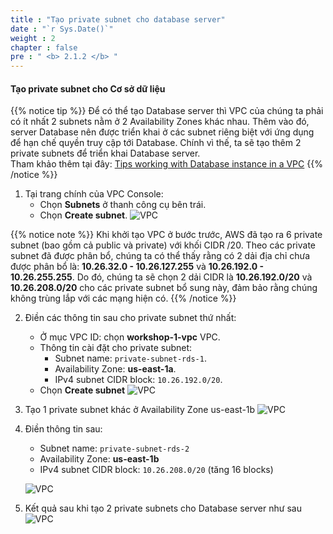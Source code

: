 ```yaml
---
title : "Tạo private subnet cho database server"
date : "`r Sys.Date()`"
weight : 2
chapter : false
pre : " <b> 2.1.2 </b> "
---
```


#### Tạo private subnet cho Cơ sở dữ liệu
{{% notice tip %}}
Để có thể tạo Database server thì VPC của chúng ta phải có ít nhất 2 subnets nằm ở 2 Availability Zones khác nhau. Thêm vào đó, server Database nên được triển khai ở các subnet riêng biệt với ứng dụng để hạn chế quyền truy cập tới Database. Chính vì thế, ta sẽ tạo thêm 2 private subnets để triển khai Database server.\
Tham khảo thêm tại đây: [Tips working with Database instance in a VPC](https://docs.aws.amazon.com/AmazonRDS/latest/UserGuide/USER_VPC.WorkingWithRDSInstanceinaVPC.html#Overview.RDSVPC.Create)
{{% /notice %}}

1. Tại trang chính của VPC Console:
    + Chọn **Subnets** ở thanh công cụ bên trái.
    + Chọn **Create subnet**.
    ![VPC](/images/2-preparation/2.1-networking/2.2-subnet/001-subnet.png?width=90pc)

{{% notice note %}}
Khi khởi tạo VPC ở bước trước, AWS đã tạo ra 6 private subnet (bao gồm cả public và private) với khối CIDR /20. Theo các private subnet đã được phân bổ, chúng ta có thể thấy rằng có 2 dải địa chỉ chưa được phân bổ là: **10.26.32.0 - 10.26.127.255** và **10.26.192.0 - 10.26.255.255**. Do đó, chúng ta sẽ chọn 2 dải CIDR là **10.26.192.0/20** và **10.26.208.0/20** cho các private subnet bổ sung này, đảm bảo rằng chúng không trùng lắp với các mạng hiện có.
{{% /notice %}}

2. Điền các thông tin sau cho private subnet thứ nhất:
    + Ở mục VPC ID: chọn **workshop-1-vpc** VPC.
    + Thông tin cài đặt cho private subnet:
        - Subnet name: ```private-subnet-rds-1```.
        - Availability Zone: **us-east-1a**.
        - IPv4 subnet CIDR block: ```10.26.192.0/20```.
    + Chọn **Create subnet**
    ![VPC](/images/2-preparation/2.1-networking/2.2-subnet/002-subnet.png?width=90pc)

3. Tạo 1 private subnet khác ở Availability Zone us-east-1b
    ![VPC](/images/2-preparation/2.1-networking/2.2-subnet/001-subnet.png?width=90pc)

4. Điền thông tin sau: 
    + Subnet name: ```private-subnet-rds-2```
    + Availability Zone: **us-east-1b**
    + IPv4 subnet CIDR block: ```10.26.208.0/20``` (tăng 16 blocks)

    ![VPC](/images/2-preparation/2.1-networking/2.2-subnet/003-subnet.png?width=90pc)

5. Kết quả sau khi tạo 2 private subnets cho Database server như sau
    ![VPC](/images/2-preparation/2.1-networking/2.2-subnet/004-subnet.png?width=90pc)
